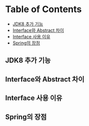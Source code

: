 # Table of Contents
- [JDK8 추가 기능](#JDK8-추가-기능)
- [Interface와 Abstract 차이](Interface와-Abstract-차이)
- [Interface 사용 이유](Interface-사용-이유)
- [Spring의 장점](Spring의-장점)

## JDK8 추가 기능


## Interface와 Abstract 차이



## Interface 사용 이유


## Spring의 장점

